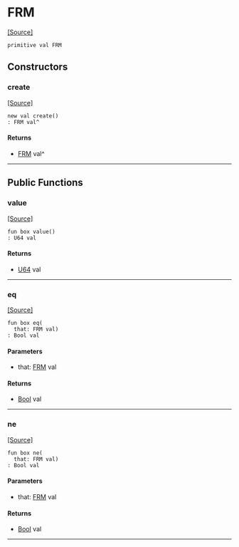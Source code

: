 # FRM
<span class="source-link">[[Source]](src/mqtt-terminal/terminal.md#L-0-12)</span>
```pony
primitive val FRM
```

## Constructors

### create
<span class="source-link">[[Source]](src/mqtt-terminal/terminal.md#L-0-12)</span>


```pony
new val create()
: FRM val^
```

#### Returns

* [FRM](mqtt-terminal-FRM.md) val^

---

## Public Functions

### value
<span class="source-link">[[Source]](src/mqtt-terminal/terminal.md#L-0-12)</span>


```pony
fun box value()
: U64 val
```

#### Returns

* [U64](builtin-U64.md) val

---

### eq
<span class="source-link">[[Source]](src/mqtt-terminal/terminal.md#L-0-12)</span>


```pony
fun box eq(
  that: FRM val)
: Bool val
```
#### Parameters

*   that: [FRM](mqtt-terminal-FRM.md) val

#### Returns

* [Bool](builtin-Bool.md) val

---

### ne
<span class="source-link">[[Source]](src/mqtt-terminal/terminal.md#L-0-12)</span>


```pony
fun box ne(
  that: FRM val)
: Bool val
```
#### Parameters

*   that: [FRM](mqtt-terminal-FRM.md) val

#### Returns

* [Bool](builtin-Bool.md) val

---


